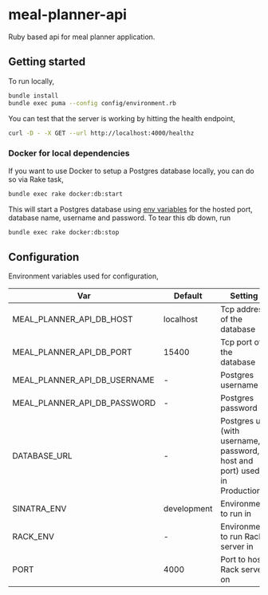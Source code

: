 # meal-planner-api
Ruby based api for meal planner application.

## Getting started

To run locally,
```bash
bundle install
bundle exec puma --config config/environment.rb
```

You can test that the server is working by hitting the health endpoint,

```bash
curl -D - -X GET --url http://localhost:4000/healthz
```

### Docker for local dependencies
If you want to use Docker to setup a Postgres database locally, you can do so via Rake task,

```bash
bundle exec rake docker:db:start
```

This will start a Postgres database using [env variables](#configuration) for the hosted port, database name, username and password. To tear this db down, run

```bash
bundle exec rake docker:db:stop
```

## Configuration

Environment variables used for configuration,

| Var | Default | Setting |
|---|---|---|
| MEAL_PLANNER_API_DB_HOST | localhost | Tcp address of the database |
| MEAL_PLANNER_API_DB_PORT | 15400 | Tcp port of the database |
| MEAL_PLANNER_API_DB_USERNAME | - | Postgres username |
| MEAL_PLANNER_API_DB_PASSWORD | - | Postgres password |
| DATABASE_URL | - | Postgres url (with username, password, host and port) used in Production |
| SINATRA_ENV | development | Environment to run in |
| RACK_ENV | - | Environment to run Rack server in |
| PORT | 4000 | Port to host Rack server on |

